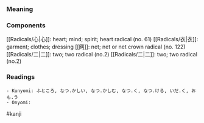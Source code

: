 ### Meaning



### Components

[[Radicals/心|心]]: heart; mind; spirit; heart radical (no. 61) [[Radicals/衣|衣]]: garment; clothes; dressing [[网]]: net; net or net crown radical (no. 122) [[Radicals/二|二]]: two; two radical (no.2) [[Radicals/二|二]]: two; two radical (no.2)

### Readings

```
- Kunyomi: ふところ, なつ.かしい, なつ.かしむ, なつ.く, なつ.ける, いだ.く, おも.う
- Onyomi: 
```

#kanji